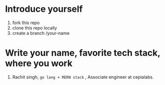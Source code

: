 # Introduce yourself

1. fork this repo
2. clone this repo locally 
3. create a branch /your-name

# Write your name, favorite tech stack, where you work 

1. Rachit singh, `go lang + MERN stack` , Associate engineer at cepialabs. 


